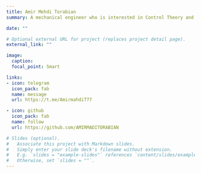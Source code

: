 ```yaml
---
title: Amir Mehdi Torabian
summary: A mechanical engineer who is interested in Control Theory and Additive Manufacturing.

date: ""

# Optional external URL for project (replaces project detail page).
external_link: ""

image:
  caption:
  focal_point: Smart

links:
- icon: telegram
  icon_pack: fab
  name: message
  url: https://t.me/AmirmahdiT77

- icon: github
  icon_pack: fab
  name: follow
  url: https://github.com/AMIRMADITORABIAN

# Slides (optional).
#   Associate this project with Markdown slides.
#   Simply enter your slide deck's filename without extension.
#   E.g. `slides = "example-slides"` references `content/slides/example-slides.md`.
#   Otherwise, set `slides = ""`.
---
```


